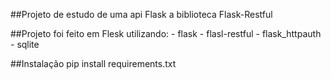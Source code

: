 ##Projeto de estudo de uma api Flask a biblioteca Flask-Restful

##Projeto foi feito em Flesk utilizando: - flask - flasl-restful - flask_httpauth - sqlite

##Instalação
pip install requirements.txt

